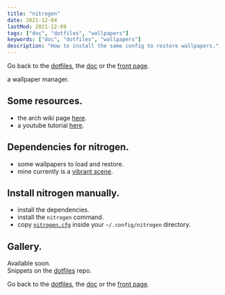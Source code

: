 ```yaml
---
title: "nitrogen"
date: 2021-12-04
lastMod: 2021-12-09
tags: ["doc", "dotfiles", "wallpapers"]
keywords: ["doc", "dotfiles", "wallpapers"]
description: "How to install the same config to restore wallpapers."
---
```

Go back to the [dotfiles](/public/doc/config/dotfiles), the [doc](/public/doc/config) or the [front page](/public).  

 a wallpaper manager.


## Some resources.
- the arch wiki page [here](https://wiki.archlinux.org/title/nitrogen).
- a youtube tutorial [here](https://www.youtube.com/watch?v=V4Kh2JBrpO0).

## Dependencies for nitrogen.
- some wallpapers to load and restore.
- mine currently is a [vibrant scene](https://voyage-onirique.com/wp-content/uploads/2020/03/backiee-138908-landscape-scaled.jpg).

## Install nitrogen manually.
- install the dependencies.
- install the `nitrogen` command.
- copy [`nitrogen.cfg`] inside your `~/.config/nitrogen` directory.

## Gallery.
Available soon.  
Snippets on the [dotfiles](https://github.com/a2n-s/dotfiles#4-gallery-toc) repo.

Go back to the [dotfiles](/public/doc/config/dotfiles), the [doc](/public/doc/config) or the [front page](/public).  

[`nitrogen.cfg`]: https://github.com/a2n-s/dotfiles/blob/main/.config/nitrogen/nitrogen.cfg
